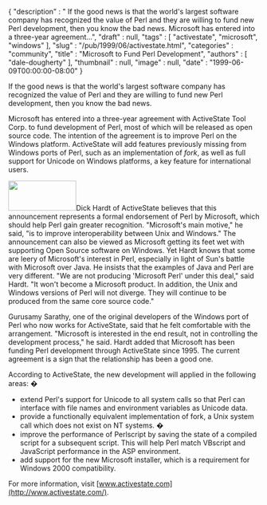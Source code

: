 {
   "description" : " If the good news is that the world's largest software company has recognized the value of Perl and they are willing to fund new Perl development, then you know the bad news. Microsoft has entered into a three-year agreement...",
   "draft" : null,
   "tags" : [
      "activestate",
      "microsoft",
      "windows"
   ],
   "slug" : "/pub/1999/06/activestate.html",
   "categories" : "community",
   "title" : "Microsoft to Fund Perl Development",
   "authors" : [
      "dale-dougherty"
   ],
   "thumbnail" : null,
   "image" : null,
   "date" : "1999-06-09T00:00:00-08:00"
}



If the good news is that the world's largest software company has recognized the value of Perl and they are willing to fund new Perl development, then you know the bad news.

Microsoft has entered into a three-year agreement with ActiveState Tool Corp. to fund development of Perl, most of which will be released as open source code. The intention of the agreement is to improve Perl on the Windows platform. ActiveState will add features previously missing from Windows ports of Perl, such as an implementation of *fork*, as well as full support for Unicode on Windows platforms, a key feature for international users.

<img src="/images/_pub_1999_06_activestate/aslogo.gif" width="136" height="60" />Dick Hardt of ActiveState believes that this announcement represents a formal endorsement of Perl by Microsoft, which should help Perl gain greater recognition. "Microsoft's main motive," he said, "is to improve interoperability between Unix and Windows." The announcement can also be viewed as Microsoft getting its feet wet with supporting Open Source software on Windows. Yet Hardt knows that some are leery of Microsoft's interest in Perl, especially in light of Sun's battle with Microsoft over Java. He insists that the examples of Java and Perl are very different. "We are not producing 'Microsoft Perl' under this deal," said Hardt. "It won't become a Microsoft product. In addition, the Unix and Windows versions of Perl will not diverge. They will continue to be produced from the same core source code."

Gurusamy Sarathy, one of the original developers of the Windows port of Perl who now works for ActiveState, said that he felt comfortable with the arrangement. "Microsoft is interested in the end result, not in controlling the development process," he said. Hardt added that Microsoft has been funding Perl development through ActiveState since 1995. The current agreement is a sign that the relationship has been a good one.

According to ActiveState, the new development will applied in the following areas: �

-   extend Perl's support for Unicode to all system calls so that Perl can interface with file names and environment variables as Unicode data.
-   provide a functionally equivalent implementation of fork, a Unix system call which does not exist on NT systems. �
-   improve the performance of Perlscript by saving the state of a compiled script for a subsequent script. This will help Perl match VBscript and JavaScript performance in the ASP environment.
-   add support for the new Microsoft installer, which is a requirement for Windows 2000 compatibility.

For more information, visit [www.activestate.com](http://www.activestate.com/).
